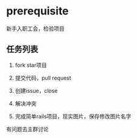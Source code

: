 prerequisite
============

新手入职工会，检验项目

## 任务列表

1. fork star项目

2. 提交代码，pull request

3. 创建issue，close

4. 解决冲突

5. 完成简单rails项目，现实图片，保存修改图片名字

有问题去主群讨论
